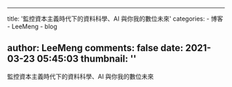 
---
title: '監控資本主義時代下的資料科學、AI 與你我的數位未來'
categories: 
    - 博客
    - LeeMeng
    - blog

author: LeeMeng
comments: false
date: 2021-03-23 05:45:03
thumbnail: ''
---

<div>   
監控資本主義時代下的資料科學、AI 與你我的數位未來  
</div>
            